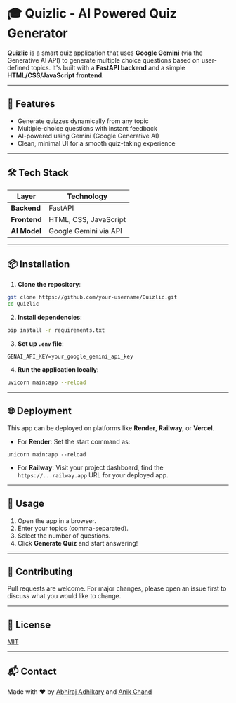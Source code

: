 # 🎓 Quizlic - AI Powered Quiz Generator

**Quizlic** is a smart quiz application that uses **Google Gemini** (via the Generative AI API) to generate multiple choice questions based on user-defined topics. It's built with a **FastAPI backend** and a simple **HTML/CSS/JavaScript frontend**.

---

## 🚀 Features

* Generate quizzes dynamically from any topic
* Multiple-choice questions with instant feedback
* AI-powered using Gemini (Google Generative AI)
* Clean, minimal UI for a smooth quiz-taking experience

---

## 🛠️ Tech Stack

| Layer        | Technology            |
| ------------ | --------------------- |
| **Backend**  | FastAPI               |
| **Frontend** | HTML, CSS, JavaScript |
| **AI Model** | Google Gemini via API |

---

## 📦 Installation

1. **Clone the repository**:

```bash
git clone https://github.com/your-username/Quizlic.git
cd Quizlic
```

2. **Install dependencies**:

```bash
pip install -r requirements.txt
```

3. **Set up `.env` file**:

```
GENAI_API_KEY=your_google_gemini_api_key
```

4. **Run the application locally**:

```bash
uvicorn main:app --reload
```

---

## 🌐 Deployment

This app can be deployed on platforms like **Render**, **Railway**, or **Vercel**.

* For **Render**: Set the start command as:

```
unicorn main:app --reload
```

* For **Railway**: Visit your project dashboard, find the `https://...railway.app` URL for your deployed app.

---

## 🧪 Usage

1. Open the app in a browser.
2. Enter your topics (comma-separated).
3. Select the number of questions.
4. Click **Generate Quiz** and start answering!

---

## 🙌 Contributing

Pull requests are welcome. For major changes, please open an issue first to discuss what you would like to change.

---

## 📄 License

[MIT](LICENSE)

---

## 📬 Contact

Made with ❤️ by [Abhiraj Adhikary](https://github.com/abhirajadhikary06) and [Anik Chand](https://github.com/anikchand461)
